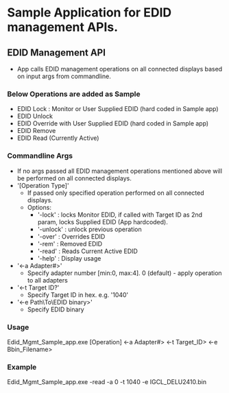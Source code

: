 # Sample Application for EDID management APIs.

## EDID Management API
- App calls EDID management operations on all connected displays based on input args from commandline.
### Below Operations are added as Sample
- EDID Lock : Monitor or User Supplied EDID (hard coded in Sample app)
- EDID Unlock
- EDID Override with User Supplied EDID (hard coded in Sample app)
- EDID Remove
- EDID Read (Currently Active)
### Commandline Args
  - If no args passed all EDID management operations mentioned above will be performed on all connected displays. 
  - '[Operation Type]'
    - If passed only specified operation performed on all connected displays.
    - Options:
      - '-lock' : locks Monitor EDID, if called with Target ID as 2nd param, locks Supplied EDID (App hardcoded).
      - '-unlock' : unlock previous operation
      - '-over' : Overrides EDID
      - '-rem' : Removed EDID
      - '-read' : Reads Current Active EDID
      - '-help' : Display usage
  - '<-a Adapter#>' 
    - Specify adapter number [min:0, max:4]. 0 (default) - apply operation to all adapters
  - '<-t Target ID?' 
    - Specify Target ID in hex. e.g. '1040'
  - '<-e Path\To\EDID binary>' 
    - Specify EDID binary

### Usage
Edid\_Mgmt\_Sample\_app.exe [Operation] <-a Adapter#> <-t Target_ID> <-e Bbin_Filename>

### Example
Edid\_Mgmt\_Sample\_app.exe -read -a 0 -t 1040 -e IGCL_DELU2410.bin

